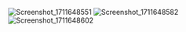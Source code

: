 ![Screenshot_1711648551](https://github.com/navjeet-lohan/BMI_calculator/assets/95700223/a56c3a01-59e8-41bc-bd40-722720d43be3) ![Screenshot_1711648582](https://github.com/navjeet-lohan/BMI_calculator/assets/95700223/47138a98-f34b-43bd-b374-f5e8e7ef06d0) ![Screenshot_1711648602](https://github.com/navjeet-lohan/BMI_calculator/assets/95700223/4c302896-a9f0-497f-856e-50a11ff23341)

